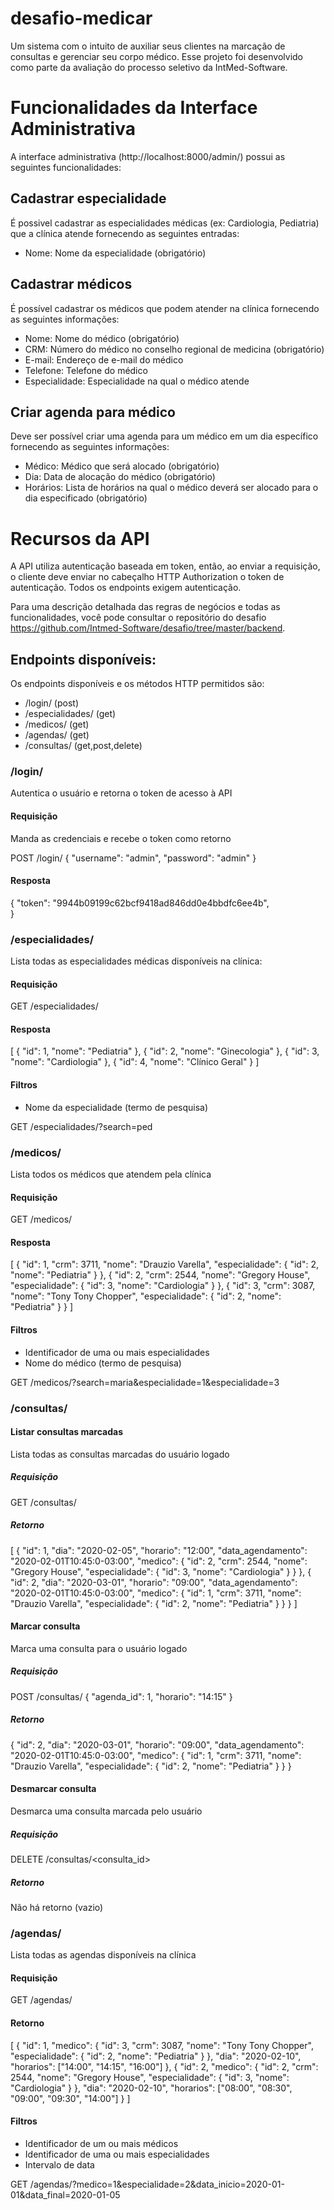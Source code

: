 # desafio-medicar

Um sistema com o intuito de auxiliar seus clientes na marcação de consultas e gerenciar seu corpo médico. Esse projeto foi desenvolvido como parte da avaliação do processo seletivo da IntMed-Software.

# Funcionalidades da Interface Administrativa

A interface administrativa (http://localhost:8000/admin/) possui as seguintes funcionalidades:

## Cadastrar especialidade

É possivel cadastrar as especialidades médicas (ex: Cardiologia, Pediatria) que a clínica atende fornecendo as seguintes entradas:

- Nome: Nome da especialidade (obrigatório)

## Cadastrar médicos

É possível cadastrar os médicos que podem atender na clínica fornecendo as seguintes informações:

- Nome: Nome do médico (obrigatório)
- CRM: Número do médico no conselho regional de medicina (obrigatório)
- E-mail: Endereço de e-mail do médico
- Telefone: Telefone do médico
- Especialidade: Especialidade na qual o médico atende

## Criar agenda para médico

Deve ser possível criar uma agenda para um médico em um dia específico fornecendo as seguintes informações:

- Médico: Médico que será alocado (obrigatório)
- Dia: Data de alocação do médico (obrigatório)
- Horários: Lista de horários na qual o médico deverá ser alocado para o dia especificado (obrigatório)

# Recursos da API

A API utiliza autenticação baseada em token, então, ao enviar a requisição, o cliente deve enviar no cabeçalho HTTP Authorization o token de autenticação.
Todos os endpoints exigem autenticação.

Para uma descrição detalhada das regras de negócios e todas as funcionalidades, você pode consultar o repositório do
desafio https://github.com/Intmed-Software/desafio/tree/master/backend.

## Endpoints disponíveis:

Os endpoints disponíveis e os métodos HTTP permitidos são:

- /login/ (post)
- /especialidades/ (get)
- /medicos/ (get)
- /agendas/ (get)
- /consultas/ (get,post,delete)

### /login/
Autentica o usuário e retorna o token de acesso à API

#### Requisição

Manda as credenciais e recebe o token como retorno


POST /login/
{
  "username": "admin",
  "password": "admin"
}

#### Resposta
  {
    "token": "9944b09199c62bcf9418ad846dd0e4bbdfc6ee4b",    
  }


### /especialidades/

Lista todas as especialidades médicas disponíveis na clínica:

#### Requisição


GET /especialidades/


#### Resposta


[
  {
    "id": 1,
    "nome": "Pediatria"
  },
  {
    "id": 2,
    "nome": "Ginecologia"
  },
  {
    "id": 3,
    "nome": "Cardiologia"
  },
  {
    "id": 4,
    "nome": "Clínico Geral"
  }
]


#### Filtros

- Nome da especialidade (termo de pesquisa)


GET /especialidades/?search=ped


### /medicos/

Lista todos os médicos que atendem pela clínica

#### Requisição


GET /medicos/


#### Resposta


[
  {
    "id": 1,
    "crm": 3711,
    "nome": "Drauzio Varella",
    "especialidade": {
      "id": 2,
      "nome": "Pediatria"
    }
  },
  {
    "id": 2,
    "crm": 2544,
    "nome": "Gregory House",
    "especialidade": {
      "id": 3,
      "nome": "Cardiologia"
    }
  },
  {
    "id": 3,
    "crm": 3087,
    "nome": "Tony Tony Chopper",
    "especialidade": {
      "id": 2,
      "nome": "Pediatria"
    }
  }
]


#### Filtros

- Identificador de uma ou mais especialidades
- Nome do médico (termo de pesquisa)


GET /medicos/?search=maria&especialidade=1&especialidade=3


### /consultas/

#### Listar consultas marcadas

Lista todas as consultas marcadas do usuário logado

##### Requisição


GET /consultas/


##### Retorno


[
  {
    "id": 1,
    "dia": "2020-02-05",
    "horario": "12:00",
    "data_agendamento": "2020-02-01T10:45:0-03:00",
    "medico": {
      "id": 2,
      "crm": 2544,
      "nome": "Gregory House",
      "especialidade": {
        "id": 3,
        "nome": "Cardiologia"
      }
    }
  },
  {
    "id": 2,
    "dia": "2020-03-01",
    "horario": "09:00",
    "data_agendamento": "2020-02-01T10:45:0-03:00",
    "medico": {
      "id": 1,
      "crm": 3711,
      "nome": "Drauzio Varella",
      "especialidade": {
        "id": 2,
        "nome": "Pediatria"
      }
    }
  }
]


#### Marcar consulta

Marca uma consulta para o usuário logado

##### Requisição


POST /consultas/
{
  "agenda_id": 1,
  "horario": "14:15"
}


##### Retorno


{
  "id": 2,
  "dia": "2020-03-01",
  "horario": "09:00",
  "data_agendamento": "2020-02-01T10:45:0-03:00",
  "medico": {
    "id": 1,
    "crm": 3711,
    "nome": "Drauzio Varella",
    "especialidade": {
      "id": 2,
      "nome": "Pediatria"
    }
  }
}


#### Desmarcar consulta

Desmarca uma consulta marcada pelo usuário

##### Requisição


DELETE /consultas/<consulta_id>


##### Retorno

Não há retorno (vazio)

### /agendas/

Lista todas as agendas disponíveis na clínica

#### Requisição


GET /agendas/


#### Retorno


[
  {
    "id": 1,
    "medico": {
      "id": 3,
      "crm": 3087,
      "nome": "Tony Tony Chopper",
      "especialidade": {
        "id": 2,
        "nome": "Pediatria"
      }
    },
    "dia": "2020-02-10",
    "horarios": ["14:00", "14:15", "16:00"]
  },
  {
    "id": 2,
    "medico": {
      "id": 2,
      "crm": 2544,
      "nome": "Gregory House",
      "especialidade": {
        "id": 3,
        "nome": "Cardiologia"
      }
    },
    "dia": "2020-02-10",
    "horarios": ["08:00", "08:30", "09:00", "09:30", "14:00"]
  }
]


#### Filtros

- Identificador de um ou mais médicos
- Identificador de uma ou mais especialidades
- Intervalo de data


GET /agendas/?medico=1&especialidade=2&data_inicio=2020-01-01&data_final=2020-01-05

